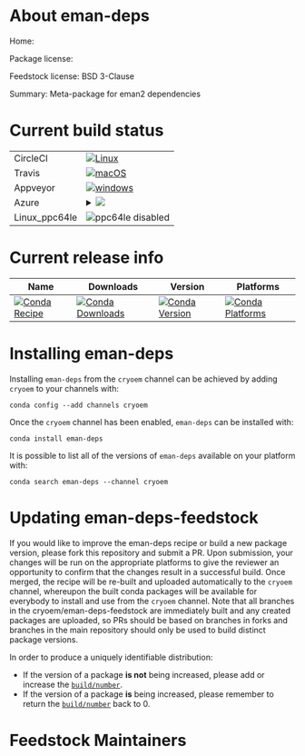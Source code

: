 About eman-deps
===============

Home: 

Package license: 

Feedstock license: BSD 3-Clause

Summary: Meta-package for eman2 dependencies



Current build status
====================


<table><tr>
    <td>CircleCI</td>
    <td>
      <a href="https://circleci.com/gh/cryoem/eman-deps-feedstock">
        <img alt="Linux" src="https://img.shields.io/circleci/project/github/cryoem/eman-deps-feedstock/master.svg?label=Linux">
      </a>
    </td>
  </tr><tr>
    <td>Travis</td>
    <td>
      <a href="https://travis-ci.org/cryoem/eman-deps-feedstock">
        <img alt="macOS" src="https://img.shields.io/travis/cryoem/eman-deps-feedstock/master.svg?label=macOS">
      </a>
    </td>
  </tr><tr>
    <td>Appveyor</td>
    <td>
      <a href="https://ci.appveyor.com/project/cryoem/eman-deps-feedstock/branch/master">
        <img alt="windows" src="https://img.shields.io/appveyor/ci/cryoem/eman-deps-feedstock/master.svg?label=Windows">
      </a>
    </td>
  </tr>
    
  <tr>
    <td>Azure</td>
    <td>
      <details>
        <summary>
          <a href="https://dev.azure.com/cryoem/feedstock-builds/_build/latest?definitionId=blank&branchName=master">
            <img src="https://dev.azure.com/cryoem/feedstock-builds/_apis/build/status/eman-deps-feedstock?branchName=master">
          </a>
        </summary>
        <table>
          <thead><tr><th>Variant</th><th>Status</th></tr></thead>
          <tbody><tr>
              <td>linux_openmpi2.0.2</td>
              <td>
                <a href="https://dev.azure.com/cryoem/feedstock-builds/_build/latest?definitionId=blank&branchName=master">
                  <img src="https://dev.azure.com/cryoem/feedstock-builds/_apis/build/status/eman-deps-feedstock?branchName=master&jobName=linux&configuration=linux_openmpi2.0.2" alt="variant">
                </a>
              </td>
            </tr><tr>
              <td>linux_openmpi2.1.1</td>
              <td>
                <a href="https://dev.azure.com/cryoem/feedstock-builds/_build/latest?definitionId=blank&branchName=master">
                  <img src="https://dev.azure.com/cryoem/feedstock-builds/_apis/build/status/eman-deps-feedstock?branchName=master&jobName=linux&configuration=linux_openmpi2.1.1" alt="variant">
                </a>
              </td>
            </tr><tr>
              <td>linux_openmpi2.1.2</td>
              <td>
                <a href="https://dev.azure.com/cryoem/feedstock-builds/_build/latest?definitionId=blank&branchName=master">
                  <img src="https://dev.azure.com/cryoem/feedstock-builds/_apis/build/status/eman-deps-feedstock?branchName=master&jobName=linux&configuration=linux_openmpi2.1.2" alt="variant">
                </a>
              </td>
            </tr><tr>
              <td>osx_openmpi2.0.2</td>
              <td>
                <a href="https://dev.azure.com/cryoem/feedstock-builds/_build/latest?definitionId=blank&branchName=master">
                  <img src="https://dev.azure.com/cryoem/feedstock-builds/_apis/build/status/eman-deps-feedstock?branchName=master&jobName=osx&configuration=osx_openmpi2.0.2" alt="variant">
                </a>
              </td>
            </tr><tr>
              <td>osx_openmpi2.1.1</td>
              <td>
                <a href="https://dev.azure.com/cryoem/feedstock-builds/_build/latest?definitionId=blank&branchName=master">
                  <img src="https://dev.azure.com/cryoem/feedstock-builds/_apis/build/status/eman-deps-feedstock?branchName=master&jobName=osx&configuration=osx_openmpi2.1.1" alt="variant">
                </a>
              </td>
            </tr><tr>
              <td>osx_openmpi2.1.2</td>
              <td>
                <a href="https://dev.azure.com/cryoem/feedstock-builds/_build/latest?definitionId=blank&branchName=master">
                  <img src="https://dev.azure.com/cryoem/feedstock-builds/_apis/build/status/eman-deps-feedstock?branchName=master&jobName=osx&configuration=osx_openmpi2.1.2" alt="variant">
                </a>
              </td>
            </tr><tr>
              <td>win</td>
              <td>
                <a href="https://dev.azure.com/cryoem/feedstock-builds/_build/latest?definitionId=blank&branchName=master">
                  <img src="https://dev.azure.com/cryoem/feedstock-builds/_apis/build/status/eman-deps-feedstock?branchName=master&jobName=win&configuration=win_" alt="variant">
                </a>
              </td>
            </tr>
          </tbody>
        </table>
      </details>
    </td>
  </tr>
  <tr>
    <td>Linux_ppc64le</td>
    <td>
      <img src="https://img.shields.io/badge/ppc64le-disabled-lightgrey.svg" alt="ppc64le disabled">
    </td>
  </tr>
</table>

Current release info
====================

| Name | Downloads | Version | Platforms |
| --- | --- | --- | --- |
| [![Conda Recipe](https://img.shields.io/badge/recipe-eman--deps-green.svg)](https://anaconda.org/cryoem/eman-deps) | [![Conda Downloads](https://img.shields.io/conda/dn/cryoem/eman-deps.svg)](https://anaconda.org/cryoem/eman-deps) | [![Conda Version](https://img.shields.io/conda/vn/cryoem/eman-deps.svg)](https://anaconda.org/cryoem/eman-deps) | [![Conda Platforms](https://img.shields.io/conda/pn/cryoem/eman-deps.svg)](https://anaconda.org/cryoem/eman-deps) |

Installing eman-deps
====================

Installing `eman-deps` from the `cryoem` channel can be achieved by adding `cryoem` to your channels with:

```
conda config --add channels cryoem
```

Once the `cryoem` channel has been enabled, `eman-deps` can be installed with:

```
conda install eman-deps
```

It is possible to list all of the versions of `eman-deps` available on your platform with:

```
conda search eman-deps --channel cryoem
```




Updating eman-deps-feedstock
============================

If you would like to improve the eman-deps recipe or build a new
package version, please fork this repository and submit a PR. Upon submission,
your changes will be run on the appropriate platforms to give the reviewer an
opportunity to confirm that the changes result in a successful build. Once
merged, the recipe will be re-built and uploaded automatically to the
`cryoem` channel, whereupon the built conda packages will be available for
everybody to install and use from the `cryoem` channel.
Note that all branches in the cryoem/eman-deps-feedstock are
immediately built and any created packages are uploaded, so PRs should be based
on branches in forks and branches in the main repository should only be used to
build distinct package versions.

In order to produce a uniquely identifiable distribution:
 * If the version of a package **is not** being increased, please add or increase
   the [``build/number``](https://conda.io/docs/user-guide/tasks/build-packages/define-metadata.html#build-number-and-string).
 * If the version of a package **is** being increased, please remember to return
   the [``build/number``](https://conda.io/docs/user-guide/tasks/build-packages/define-metadata.html#build-number-and-string)
   back to 0.

Feedstock Maintainers
=====================


